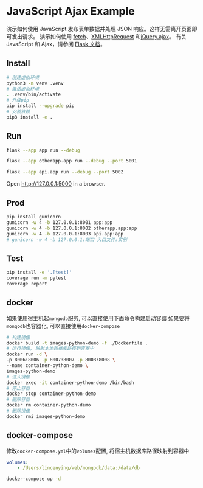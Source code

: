 # JavaScript Ajax Example

演示如何使用 JavaScript 发布表单数据并处理 JSON 响应。这样无需离开页面即可发出请求。
演示如何使用 [fetch](https://developer.mozilla.org/en-US/docs/Web/API/WindowOrWorkerGlobalScope/fetch)、[XMLHttpRequest](https://developer.mozilla.org/en-US/docs/Web/API/XMLHttpRequest) 和[jQuery.ajax](https://api.jquery.com/jQuery.ajax/)。
有关 JavaScript 和 Ajax，请参阅 [Flask 文档](https://flask.palletsprojects.com/patterns/javascript/)。

## Install

```bash
# 创建虚拟环境
python3 -m venv .venv
# 激活虚拟环境
. .venv/bin/activate
# 升级pip
pip install --upgrade pip
# 安装依赖
pip3 install -e .
```

## Run

```bash
flask --app app run --debug
```

```bash
flask --app otherapp.app run --debug --port 5001
```

```bash
flask --app api.app run --debug --port 5002
```

Open <http://127.0.0.1:5000> in a browser.

## Prod

```bash
pip install gunicorn
gunicorn -w 4 -b 127.0.0.1:8001 app:app
gunicorn -w 4 -b 127.0.0.1:8002 otherapp.app:app
gunicorn -w 4 -b 127.0.0.1:8003 api.app:app
# gunicorn -w 4 -b 127.0.0.1:端口 入口文件:实例
```

## Test

```bash
pip install -e '.[test]'
coverage run -m pytest
coverage report
```

## docker

如果使用宿主机起`mongodb`服务, 可以直接使用下面命令构建启动容器
如果要将`mongodb`也容器化, 可以直接使用`docker-compose`

```bash
# 构建镜像
docker build -t images-python-demo -f ./Dockerfile .
# 运行镜像, 映射本地数据库路径到容器中
docker run -d \
-p 8006:8006 -p 8007:8007 -p 8008:8008 \
--name container-python-demo \
images-python-demo
# 进入镜像
docker exec -it container-python-demo /bin/bash
# 停止容器
docker stop container-python-demo
# 删除容器
docker rm container-python-demo
# 删除镜像
docker rmi images-python-demo
```

## docker-compose

修改`docker-compose.yml`中的`volumes`配置, 将宿主机数据库路径映射到容器中

```yaml
volumes:
    - /Users/lincenying/web/mongodb/data:/data/db
```

```bash
docker-compose up -d
```
